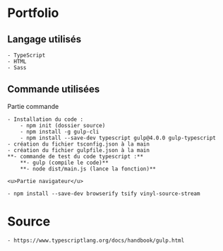 # Portfolio

## Langage utilisés
    - TypeScript
    - HTML
    - Sass

## Commande utilisées
   <p text-decoration=underline>Partie commande</p>

    - Installation du code :
        - npm init (dossier source)
        - npm install -g gulp-cli
        - npm install --save-dev typescript gulp@4.0.0 gulp-typescript
    - création du fichier tsconfig.json à la main
    - création du fichier gulpfile.json à la main
    **- commande de test du code typescript :**
        **- gulp (compile le code)**
        **- node dist/main.js (lance la fonction)**

    <u>Partie navigateur</u>

    - npm install --save-dev browserify tsify vinyl-source-stream

# Source
    - https://www.typescriptlang.org/docs/handbook/gulp.html

